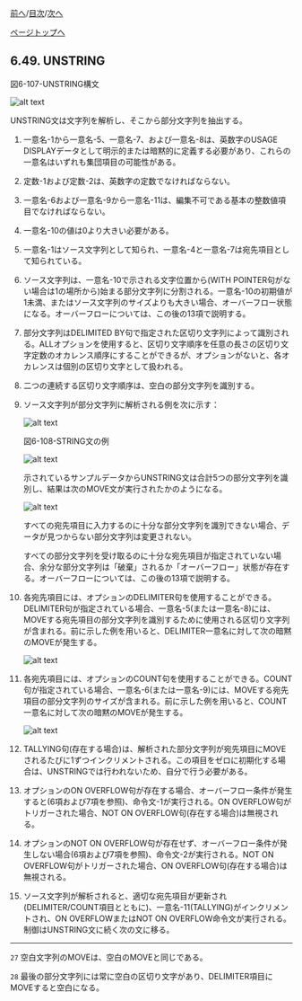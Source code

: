 <!--navi start1-->
[前へ](6-48.md)/[目次](https://opensourcecobol.github.io/markdown/TOC.html)/[次へ](6-50.md)
<!--navi end1-->
<!--navi start2-->

[ページトップへ](6-49.md)
<!--navi end2-->
## 6.49. UNSTRING

図6-107-UNSTRING構文

![alt text](Image/6-107-Unstring.png)

UNSTRING文は文字列を解析し、そこから部分文字列を抽出する。

1. 一意名-1から一意名-5、一意名-7、および一意名-8は、英数字のUSAGE DISPLAYデータとして明示的または暗黙的に定義する必要があり、これらの一意名はいずれも集団項目の可能性がある。

2. 定数-1および定数-2は、英数字の定数でなければならない。

3. 一意名-6および一意名-9から一意名-11は、編集不可である基本の整数値項目でなければならない。

4. 一意名-10の値は0より大きい必要がある。

5. 一意名-1はソース文字列として知られ、一意名-4と一意名-7は宛先項目として知られている。

6. ソース文字列は、一意名-10で示される文字位置から(WITH POINTER句がない場合は1の場所から)始まる部分文字列に分割される。一意名-10の初期値が1未満、またはソース文字列のサイズよりも大きい場合、オーバーフロー状態になる。オーバーフローについては、この後の13項で説明する。

7. 部分文字列はDELIMITED BY句で指定された区切り文字列によって識別される。ALLオプションを使用すると、区切り文字順序を任意の長さの区切り文字定数のオカレンス順序にすることができるが、オプションがないと、各オカレンスは個別の区切り文字として扱われる。

8. 二つの連続する区切り文字順序は、空白の部分文字列を識別する。

9. ソース文字列が部分文字列に解析される例を次に示す：

    ![alt text](Image/6-49-1.png)

    図6-108-STRING文の例

    ![alt text](Image/6-108-Unstring.png)

    示されているサンプルデータからUNSTRING文は合計5つの部分文字列を識別し、結果は次のMOVE文が実行されたかのようになる。

    ![alt text](Image/6-49-2.png)

    すべての宛先項目に入力するのに十分な部分文字列を識別できない場合、データが見つからない部分文字列は変更されない。

    すべての部分文字列を受け取るのに十分な宛先項目が指定されていない場合、余分な部分文字列は「破棄」されるか「オーバーフロー」状態が存在する。オーバーフローについては、この後の13項で説明する。

10. 各宛先項目には、オプションのDELIMITER句を使用することができる。DELIMITER句が指定されている場合、一意名-5(または一意名-8)には、MOVEする宛先項目の部分文字列を識別するために使用される区切り文字列が含まれる。前に示した例を用いると、DELIMITER一意名に対して次の暗黙のMOVEが発生する。

     ![alt text](Image/6-49-3.png)

11. 各宛先項目には、オプションのCOUNT句を使用することができる。COUNT句が指定されている場合、一意名-6(または一意名-9)には、MOVEする宛先項目の部分文字列のサイズが含まれる。前に示した例を用いると、COUNT一意名に対して次の暗黙のMOVEが発生する。

    ![alt text](Image/6-49-4.png)

12. TALLYING句(存在する場合)は、解析された部分文字列が宛先項目にMOVEされるたびに1ずつインクリメントされる。この項目をゼロに初期化する場合は、UNSTRINGでは行われないため、自分で行う必要がある。

13. オプションのON OVERFLOW句が存在する場合、オーバーフロー条件が発生すると(6項および7項を参照)、命令文-1が実行される。ON OVERFLOW句がトリガーされた場合、NOT ON OVERFLOW句(存在する場合)は無視される。

14. オプションのNOT ON OVERFLOW句が存在せず、オーバーフロー条件が発生しない場合(6項および7項を参照)、命令文-2が実行される。NOT ON OVERFLOW句がトリガーされた場合、ON OVERFLOW句(存在する場合)は無視される。

15. ソース文字列が解析されると、適切な宛先項目が更新され(DELIMITER/COUNT項目とともに)、一意名-11(TALLYING)がインクリメントされ、ON OVERFLOWまたはNOT ON OVERFLOW命令文が実行される。制御はUNSTRING文に続く次の文に移る。

---
`27` 空白文字列のMOVEは、空白のMOVEと同じである。

`28` 最後の部分文字列には常に空白の区切り文字があり、DELIMITER項目にMOVEすると空白になる。

